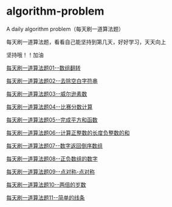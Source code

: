# algorithm-problem

A daily algorithm problem（每天刷一道算法题）

每天刷一道算法题，看看自己能坚持到第几天，好好学习，天天向上

坚持哦！！加油

[每天刷一道算法题01--数组翻转](https://github.com/naihe138/algorithm-problem/blob/master/20181218.md)

[每天刷一道算法题02--去除空白字符串](https://github.com/naihe138/algorithm-problem/blob/master/20181219.md)

[每天刷一道算法题03--威尔逊素数](https://github.com/naihe138/algorithm-problem/blob/master/20181220.md)

[每天刷一道算法题04--比赛分数计算](https://github.com/naihe138/algorithm-problem/blob/master/20181221.md)

[每天刷一道算法题05--完成平方和函数](https://github.com/naihe138/algorithm-problem/blob/master/20181222.md)

[每天刷一道算法题06--计算正整数的长度负整数的和](https://github.com/naihe138/algorithm-problem/blob/master/20181223.md)

[每天刷一道算法题07--数字返回倒序数组](https://github.com/naihe138/algorithm-problem/blob/master/20181224.md)

[每天刷一道算法题08--正负数组的数字](https://github.com/naihe138/algorithm-problem/blob/master/20181225.md)

[每天刷一道算法题09--点对称-点对称](https://github.com/naihe138/algorithm-problem/blob/master/20181226.md)

[每天刷一道算法题10--两倍的岁数](https://github.com/naihe138/algorithm-problem/blob/master/20181227.md)

[每天刷一道算法题11--简单的线条](https://github.com/naihe138/algorithm-problem/blob/master/20181228.md)